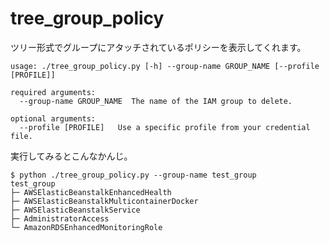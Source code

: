 # tree_group_policy
ツリー形式でグループにアタッチされているポリシーを表示してくれます。  

```
usage: ./tree_group_policy.py [-h] --group-name GROUP_NAME [--profile [PROFILE]]

required arguments:
  --group-name GROUP_NAME  The name of the IAM group to delete.

optional arguments:
  --profile [PROFILE]   Use a specific profile from your credential file.
```

実行してみるとこんなかんじ。  
```
$ python ./tree_group_policy.py --group-name test_group
test_group
├─ AWSElasticBeanstalkEnhancedHealth
├─ AWSElasticBeanstalkMulticontainerDocker
├─ AWSElasticBeanstalkService
├─ AdministratorAccess
└─ AmazonRDSEnhancedMonitoringRole
```

